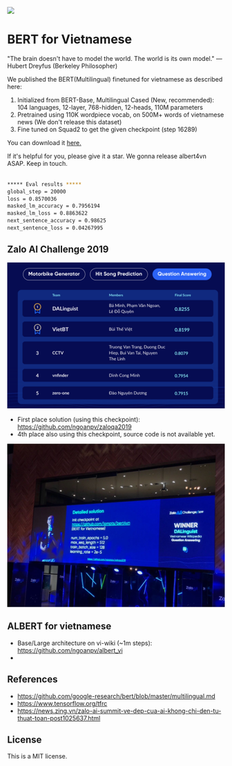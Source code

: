 ![](https://img.shields.io/github/repo-size/lampts/bert4vn)
# BERT for Vietnamese

"The brain doesn't have to model the world. The world is its own model." — Hubert Dreyfus (Berkeley Philosopher)

We published the BERT(Multilingual) finetuned for vietnamese as described here:

1. Initialized from BERT-Base, Multilingual Cased (New, recommended): 104 languages, 12-layer, 768-hidden, 12-heads, 110M parameters
2. Pretrained using 110K wordpiece vocab, on 500M+ words of vietnamese news (We don't release this dataset)
3. Fine tuned on Squad2 to get the given checkpoint (step 16289)

You can download it [here.](https://drive.google.com/open?id=169yKntAy8kqPKU0Crl1m5lLjQ3UZYwxZ) 

If it's helpful for you, please give it a star. We gonna release albert4vn ASAP. Keep in touch.

``` bash

***** Eval results *****
global_step = 20000
loss = 0.8570036
masked_lm_accuracy = 0.7956194
masked_lm_loss = 0.8863622
next_sentence_accuracy = 0.98625
next_sentence_loss = 0.04267995

```

## Zalo AI Challenge 2019

![leaderboard](data/final_lb.png)

- First place solution (using this checkpoint): https://github.com/ngoanpv/zaloqa2019
- 4th place also using this checkpoint, source code is not available yet.

![winner](data/winner.jpg)

## ALBERT for vietnamese

- Base/Large architecture on vi-wiki (~1m steps): https://github.com/ngoanpv/albert_vi
- 

## References

- https://github.com/google-research/bert/blob/master/multilingual.md
- https://www.tensorflow.org/tfrc
- https://news.zing.vn/zalo-ai-summit-ve-dep-cua-ai-khong-chi-den-tu-thuat-toan-post1025637.html

## License

This is a MIT license.
